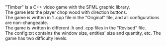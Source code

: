 "Timber" is a C++ video game with the SFML graphic library.\
The game lets the player chop wood with direction buttons.\
The game is written in 1 .cpp file in the "Original" file, and all configurations are non-changeable.\
The game is written in different .h and .cpp files in the "Revised" file.\
The config.txt contains the window size, entities' size and quantity, etc. The game has two difficulty levels.
